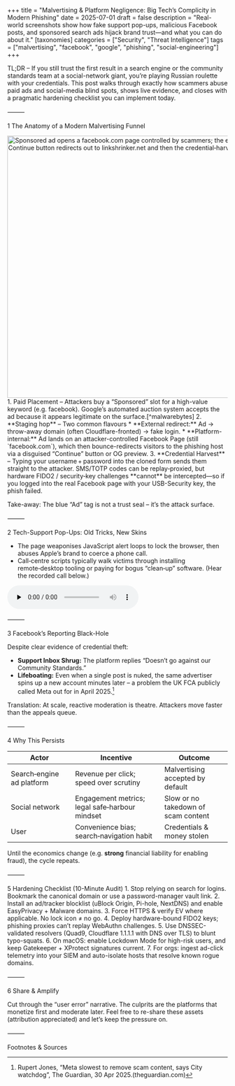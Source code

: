 +++
title = "Malvertising & Platform Negligence: Big Tech’s Complicity in Modern Phishing"
date = 2025-07-01
draft = false
description = "Real-world screenshots show how fake support pop-ups, malicious Facebook posts, and sponsored search ads hijack brand trust—and what you can do about it."
[taxonomies]
categories = ["Security", "Threat Intelligence"]
tags = ["malvertising", "facebook", "google", "phishing", "social-engineering"]
+++

TL;DR – If you still trust the first result in a search engine or the community standards team at a social-network giant, you’re playing Russian roulette with your credentials. This post walks through exactly how scammers abuse paid ads and social-media blind spots, shows live evidence, and closes with a pragmatic hardening checklist you can implement today.

⸻

1  The Anatomy of a Modern Malvertising Funnel

<img src="/images/malvertising-2025/evil-fake-search-results.png" alt="Sponsored ad opens a facebook.com page controlled by scammers; the embedded Continue button redirects out to linkshrinker.net and then the credential‑harvesting site." title="Sponsored ad opens a facebook.com page controlled by scammers; the embedded Continue button redirects out to linkshrinker.net and then the credential-harvesting site." width="600" />
	1.	Paid Placement – Attackers buy a “Sponsored” slot for a high-value keyword (e.g. facebook). Google’s automated auction system accepts the ad because it appears legitimate on the surface.[^malwarebytes]
	2. **Staging hop** – Two common flavours  
   * **External redirect:** Ad -> throw-away domain (often Cloudflare-fronted) -> fake login.  
   * **Platform-internal:** Ad lands on an attacker-controlled Facebook Page (still
     `facebook.com`), which then bounce-redirects visitors to the phishing host
     via a disguised “Continue” button or OG preview.
3. **Credential Harvest** – Typing your username + password into the cloned form sends them straight to the attacker. SMS/TOTP codes can be replay‑proxied, but hardware FIDO2 / security‑key challenges **cannot** be intercepted—so if you logged into the real Facebook page with your USB-Security key, the phish failed.

Take-away: The blue “Ad” tag is not a trust seal – it’s the attack surface.


⸻

2  Tech-Support Pop-Ups: Old Tricks, New Skins

 - The page weaponises JavaScript alert loops to lock the browser, then abuses Apple’s brand to coerce a phone call.  
 - Call‑centre scripts typically walk victims through installing remote‑desktop tooling or paying for bogus “clean‑up” software. (Hear the recorded call below.)

<audio controls preload="none">
  <source src="/audio/malvertising-2025/when-you-call-the-scammers.mp3" type="audio/mpeg">
  Your browser does not support the audio tag.
</audio>



⸻

3  Facebook’s Reporting Black-Hole

Despite clear evidence of credential theft:
 - **Support Inbox Shrug:** The platform replies “Doesn’t go against our Community Standards.”  
 - **Lifeboating:** Even when a single post is nuked, the same advertiser spins up a new account minutes later – a problem the UK FCA publicly called Meta out for in April 2025.[^guardian]

Translation: At scale, reactive moderation is theatre. Attackers move faster than the appeals queue.

⸻

4  Why This Persists

| Actor | Incentive | Outcome |
|-------|-----------|---------|
| Search‑engine ad platform | Revenue per click; speed over scrutiny | Malvertising accepted by default |
| Social network | Engagement metrics; legal safe‑harbour mindset | Slow or no takedown of scam content |
| User | Convenience bias; search‑navigation habit | Credentials & money stolen |

Until the economics change (e.g. **strong** financial liability for enabling fraud), the cycle repeats.

⸻

5  Hardening Checklist (10-Minute Audit)
	1.	Stop relying on search for logins. Bookmark the canonical domain or use a password-manager vault link.
	2.	Install an ad/tracker blocklist (uBlock Origin, Pi-hole, NextDNS) and enable EasyPrivacy + Malware domains.
	3.	Force HTTPS & verify EV where applicable. No lock icon ≠ no go.
	4.	Deploy hardware-bound FIDO2 keys; phishing proxies can’t replay WebAuthn challenges.
	5.	Use DNSSEC-validated resolvers (Quad9, Cloudflare 1.1.1.1 with DNS over TLS) to blunt typo-squats.
	6.	On macOS: enable Lockdown Mode for high-risk users, and keep Gatekeeper + XProtect signatures current.
	7.	For orgs: ingest ad-click telemetry into your SIEM and auto-isolate hosts that resolve known rogue domains.

⸻

6  Share & Amplify

Cut through the “user error” narrative. The culprits are the platforms that monetize first and moderate later. Feel free to re-share these assets (attribution appreciated) and let’s keep the pressure on.

⸻

Footnotes & Sources

[^malwarebytes]: “Scam of the Week: Fake Ads, Real Fraud”, Kansas City Police Cyber-Crime Prevention Unit, 03 Apr 2025.(kcpolice.org)
[^hackernews]: Ravie Lakshmanan, “Malvertising Scam Uses Fake Google Ads to Hijack Microsoft Advertising Accounts”, The Hacker News, 01 Feb 2025.(thehackernews.com)
[^guardian]: Rupert Jones, “Meta slowest to remove scam content, says City watchdog”, The Guardian, 30 Apr 2025.(theguardian.com)